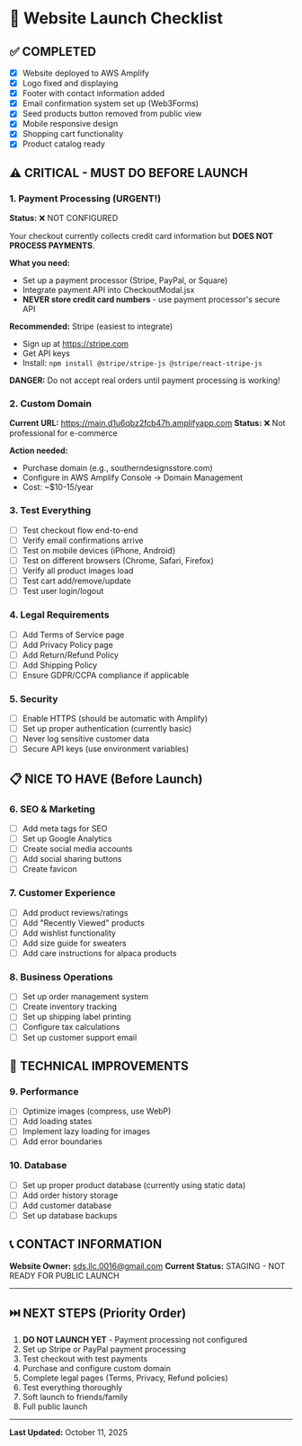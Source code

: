 # 🚀 Website Launch Checklist

## ✅ COMPLETED
- [x] Website deployed to AWS Amplify
- [x] Logo fixed and displaying
- [x] Footer with contact information added
- [x] Email confirmation system set up (Web3Forms)
- [x] Seed products button removed from public view
- [x] Mobile responsive design
- [x] Shopping cart functionality
- [x] Product catalog ready

## ⚠️ CRITICAL - MUST DO BEFORE LAUNCH

### 1. Payment Processing (URGENT!)
**Status:** ❌ NOT CONFIGURED

Your checkout currently collects credit card information but **DOES NOT PROCESS PAYMENTS**.

**What you need:**
- Set up a payment processor (Stripe, PayPal, or Square)
- Integrate payment API into CheckoutModal.jsx
- **NEVER store credit card numbers** - use payment processor's secure API

**Recommended:** Stripe (easiest to integrate)
- Sign up at https://stripe.com
- Get API keys
- Install: `npm install @stripe/stripe-js @stripe/react-stripe-js`

**DANGER:** Do not accept real orders until payment processing is working!

### 2. Custom Domain
**Current URL:** https://main.d1u6qbz2fcb47h.amplifyapp.com
**Status:** ❌ Not professional for e-commerce

**Action needed:**
- Purchase domain (e.g., southerndesignsstore.com)
- Configure in AWS Amplify Console → Domain Management
- Cost: ~$10-15/year

### 3. Test Everything
- [ ] Test checkout flow end-to-end
- [ ] Verify email confirmations arrive
- [ ] Test on mobile devices (iPhone, Android)
- [ ] Test on different browsers (Chrome, Safari, Firefox)
- [ ] Verify all product images load
- [ ] Test cart add/remove/update
- [ ] Test user login/logout

### 4. Legal Requirements
- [ ] Add Terms of Service page
- [ ] Add Privacy Policy page
- [ ] Add Return/Refund Policy
- [ ] Add Shipping Policy
- [ ] Ensure GDPR/CCPA compliance if applicable

### 5. Security
- [ ] Enable HTTPS (should be automatic with Amplify)
- [ ] Set up proper authentication (currently basic)
- [ ] Never log sensitive customer data
- [ ] Secure API keys (use environment variables)

## 📋 NICE TO HAVE (Before Launch)

### 6. SEO & Marketing
- [ ] Add meta tags for SEO
- [ ] Set up Google Analytics
- [ ] Create social media accounts
- [ ] Add social sharing buttons
- [ ] Create favicon

### 7. Customer Experience
- [ ] Add product reviews/ratings
- [ ] Add "Recently Viewed" products
- [ ] Add wishlist functionality
- [ ] Add size guide for sweaters
- [ ] Add care instructions for alpaca products

### 8. Business Operations
- [ ] Set up order management system
- [ ] Create inventory tracking
- [ ] Set up shipping label printing
- [ ] Configure tax calculations
- [ ] Set up customer support email

## 🔧 TECHNICAL IMPROVEMENTS

### 9. Performance
- [ ] Optimize images (compress, use WebP)
- [ ] Add loading states
- [ ] Implement lazy loading for images
- [ ] Add error boundaries

### 10. Database
- [ ] Set up proper product database (currently using static data)
- [ ] Add order history storage
- [ ] Add customer database
- [ ] Set up database backups

## 📞 CONTACT INFORMATION

**Website Owner:** sds.llc.0016@gmail.com
**Current Status:** STAGING - NOT READY FOR PUBLIC LAUNCH

---

## ⏭️ NEXT STEPS (Priority Order)

1. **DO NOT LAUNCH YET** - Payment processing not configured
2. Set up Stripe or PayPal payment processing
3. Test checkout with test payments
4. Purchase and configure custom domain
5. Complete legal pages (Terms, Privacy, Refund policies)
6. Test everything thoroughly
7. Soft launch to friends/family
8. Full public launch

---

**Last Updated:** October 11, 2025

